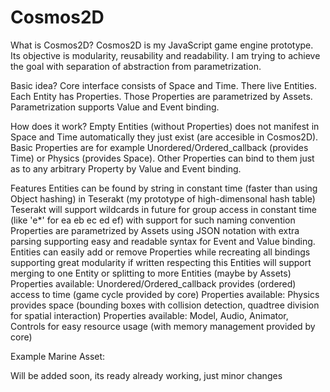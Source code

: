 Cosmos2D
========

What is Cosmos2D?
Cosmos2D is my JavaScript game engine prototype. Its objective is modularity, reusability and readability. I am trying to achieve the goal with separation of abstraction from parametrization.

Basic idea?
Core interface consists of Space and Time. There live Entities. Each Entity has Properties. Those Properties are parametrized by Assets. Parametrization supports Value and Event binding.

How does it work?
Empty Entities (without Properties) does not manifest in Space and Time automatically they just exist (are accesible in Cosmos2D). Basic Properties are for example Unordered/Ordered_callback (provides Time) or Physics (provides Space). Other Properties can bind to them just as to any arbitrary Property by Value and Event binding.

Features
Entities can be found by string in constant time (faster than using Object hashing) in Teserakt (my prototype of high-dimensonal hash table)
Teserakt will support wildcards in future for group access in constant time (like 'e*' for ea eb ec ed ef) with support for such naming convention
Properties are parametrized by Assets using JSON notation with extra parsing supporting easy and readable syntax for Event and Value binding.
Entities can easily add or remove Properties while recreating all bindings supporting great modularity if written respecting this
Entities will support merging to one Entity or splitting to more Entities (maybe by Assets)
Properties available: Unordered/Ordered_callback provides (ordered) access to time (game cycle provided by core)
Properties available: Physics provides space (bounding boxes with collision detection, quadtree division for spatial interaction)
Properties available: Model, Audio, Animator, Controls for easy resource usage (with memory management provided by core)

Example Marine Asset:

Will be added soon, its ready already working, just minor changes
